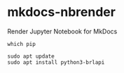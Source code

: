 # mkdocs-nbrender
Render Jupyter Notebook for MkDocs


```
which pip
```

```
sudo apt update
sudo apt install python3-brlapi
```
